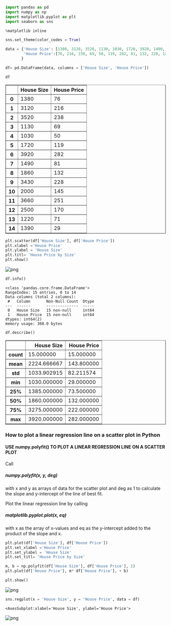 ```python
import pandas as pd
import numpy as np
import matplotlib.pyplot as plt
import seaborn as sns
```


```python
%matplotlib inline
```


```python
sns.set_theme(color_codes = True)
```


```python
data = {'House Size': [1380, 3120, 3520, 1130, 1030, 1720, 3920, 1490, 1860, 3430, 2000, 3660, 2500, 1220, 1390],
        'House Price':[76, 216, 238, 69, 50, 119, 282, 81, 132, 228, 145, 251, 170, 71, 29]
       }

df= pd.DataFrame(data, columns = ['House Size', 'House Price'])
```


```python
df
```




<div>
<style scoped>
    .dataframe tbody tr th:only-of-type {
        vertical-align: middle;
    }

    .dataframe tbody tr th {
        vertical-align: top;
    }

    .dataframe thead th {
        text-align: right;
    }
</style>
<table border="1" class="dataframe">
  <thead>
    <tr style="text-align: right;">
      <th></th>
      <th>House Size</th>
      <th>House Price</th>
    </tr>
  </thead>
  <tbody>
    <tr>
      <th>0</th>
      <td>1380</td>
      <td>76</td>
    </tr>
    <tr>
      <th>1</th>
      <td>3120</td>
      <td>216</td>
    </tr>
    <tr>
      <th>2</th>
      <td>3520</td>
      <td>238</td>
    </tr>
    <tr>
      <th>3</th>
      <td>1130</td>
      <td>69</td>
    </tr>
    <tr>
      <th>4</th>
      <td>1030</td>
      <td>50</td>
    </tr>
    <tr>
      <th>5</th>
      <td>1720</td>
      <td>119</td>
    </tr>
    <tr>
      <th>6</th>
      <td>3920</td>
      <td>282</td>
    </tr>
    <tr>
      <th>7</th>
      <td>1490</td>
      <td>81</td>
    </tr>
    <tr>
      <th>8</th>
      <td>1860</td>
      <td>132</td>
    </tr>
    <tr>
      <th>9</th>
      <td>3430</td>
      <td>228</td>
    </tr>
    <tr>
      <th>10</th>
      <td>2000</td>
      <td>145</td>
    </tr>
    <tr>
      <th>11</th>
      <td>3660</td>
      <td>251</td>
    </tr>
    <tr>
      <th>12</th>
      <td>2500</td>
      <td>170</td>
    </tr>
    <tr>
      <th>13</th>
      <td>1220</td>
      <td>71</td>
    </tr>
    <tr>
      <th>14</th>
      <td>1390</td>
      <td>29</td>
    </tr>
  </tbody>
</table>
</div>




```python
plt.scatter(df['House Size'], df['House Price'])
plt.xlabel ='House Price'
plt.ylabel = 'House Size'
plt.titl= 'House Price by Size'
plt.show()
```


    
![png](output_5_0.png)
    



```python
df.info()
```

    <class 'pandas.core.frame.DataFrame'>
    RangeIndex: 15 entries, 0 to 14
    Data columns (total 2 columns):
     #   Column       Non-Null Count  Dtype
    ---  ------       --------------  -----
     0   House Size   15 non-null     int64
     1   House Price  15 non-null     int64
    dtypes: int64(2)
    memory usage: 368.0 bytes



```python
df.describe()
```




<div>
<style scoped>
    .dataframe tbody tr th:only-of-type {
        vertical-align: middle;
    }

    .dataframe tbody tr th {
        vertical-align: top;
    }

    .dataframe thead th {
        text-align: right;
    }
</style>
<table border="1" class="dataframe">
  <thead>
    <tr style="text-align: right;">
      <th></th>
      <th>House Size</th>
      <th>House Price</th>
    </tr>
  </thead>
  <tbody>
    <tr>
      <th>count</th>
      <td>15.000000</td>
      <td>15.000000</td>
    </tr>
    <tr>
      <th>mean</th>
      <td>2224.666667</td>
      <td>143.800000</td>
    </tr>
    <tr>
      <th>std</th>
      <td>1033.902915</td>
      <td>82.211574</td>
    </tr>
    <tr>
      <th>min</th>
      <td>1030.000000</td>
      <td>29.000000</td>
    </tr>
    <tr>
      <th>25%</th>
      <td>1385.000000</td>
      <td>73.500000</td>
    </tr>
    <tr>
      <th>50%</th>
      <td>1860.000000</td>
      <td>132.000000</td>
    </tr>
    <tr>
      <th>75%</th>
      <td>3275.000000</td>
      <td>222.000000</td>
    </tr>
    <tr>
      <th>max</th>
      <td>3920.000000</td>
      <td>282.000000</td>
    </tr>
  </tbody>
</table>
</div>



### How to plot a linear regression line on a scatter plot in Python

#### USE numpy.polyfit() TO PLOT A LINEAR REGRESSION LINE ON A SCATTER PLOT
Call 
##### numpy.polyfit(x, y, deg) 
with x and y as arrays of data for the scatter plot and deg as 1 to calculate the slope and y-intercept of the line of best fit. 

Plot the linear regression line by calling 
##### matplotlib.pyplot.plot(x, eq) 
with x as the array of x-values and eq as the y-intercept added to the product of the slope and x.


```python
plt.plot(df['House Size'], df['House Price'])
plt.set_xlabel ='House Price'
plt.set_ylabel = 'House Size'
plt.set_titl= 'House Price by Size'

m, b = np.polyfit(df['House Size'], df['House Price'], 1)
plt.plot(df['House Price'], m* df['House Price'], + b)

plt.show()
```


    
![png](output_9_0.png)
    



```python
sns.regplot(x = 'House Size', y = 'House Price', data = df)
```




    <AxesSubplot:xlabel='House Size', ylabel='House Price'>




    
![png](output_10_1.png)
    



```python

```
